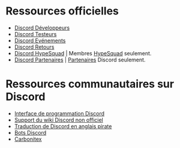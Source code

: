 <!-- TITLE: Ressources Discord -->
<!-- SUBTITLE: Ci-dessous se trouve une liste de ressources utiles pour Discord -->

# Ressources officielles
* [Discord Développeurs](http://discord.gg/discord-developers)
* [Discord Testeurs](http://discord.gg/discord-testers)
* [Discord Evénements](http://discord.gg/events)
* [Discord Retours](https://discord.gg/discord-feedback)
* [Discord HypeSquad](https://discordapp.com/hypesquad) | Membres [HypeSquad](https://discord.wiki/hypesquad) seulement.
* [Discord Partenaires](https://discordapp.com/partners) | [Partenaires](https://discord.wiki/partner) Discord seulement.


# Ressources communautaires sur Discord
* [Interface de programmation Discord](http://discord.gg/discord-api)
* [Support du wiki Discord non officiel](https://discord.gg/jhKm4K2)
* [Traduction de Discord en anglais pirate](https://discordapp.com/invite/N2SEsmn)
* [Bots Discord](https://discordapp.com/invite/0cDvIgU2voWn4BaD)
* [Carbonitex](https://carbonitex.net/)